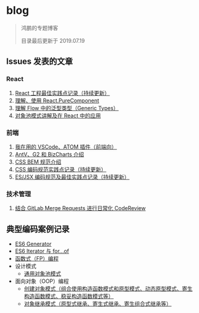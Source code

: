 # blog

> 鸿鹏的专题博客
>
> 目录最后更新于 2019.07.19

## Issues 发表的文章

### React

1. [React 工程最佳实践点记录（持续更新）](https://github.com/AnHongpeng/blog/issues/2)
2. [理解、使用 React.PureComponent](https://github.com/AnHongpeng/blog/issues/5)
3. [理解 Flow 中的泛型类型（Generic Types）](https://github.com/AnHongpeng/blog/issues/14)
4. [对象池模式讲解及在 React 中的应用](https://github.com/AnHongpeng/blog/issues/15)

### 前端

1. [我在用的 VSCode、ATOM 插件（前端向）](https://github.com/AnHongpeng/blog/issues/1)
2. [AntV、G2 和 BizCharts 介绍](https://github.com/AnHongpeng/blog/issues/4)
3. [CSS BEM 规范介绍](https://github.com/AnHongpeng/blog/issues/6)
4. [CSS 编码规范实践点记录（持续更新）](https://github.com/AnHongpeng/blog/issues/7)
5. [ES/JSX 编码规范及最佳实践点记录（持续更新）](https://github.com/AnHongpeng/blog/issues/10)

### 技术管理

1. [结合 GitLab Merge Requests 进行日常化 CodeReview](https://github.com/AnHongpeng/blog/issues/9)

## 典型编码案例记录

* [ES6 Generator](https://github.com/AnHongpeng/blog/tree/master/typicalCase/es6-generator)
* [ES6 Iterator 与 for...of](https://github.com/AnHongpeng/blog/tree/master/typicalCase/es6-iterator-and-for-of)
* [函数式（FP）编程](https://github.com/AnHongpeng/blog/blob/master/typicalCase/fp/01-fp.js)
* 设计模式
  * [通用对象池模式](https://github.com/AnHongpeng/blog/blob/master/typicalCase/design-patterns/object-pool-factory.js)
* 面向对象（OOP）编程
  * [创建对象模式（组合使用构造函数模式和原型模式、动态原型模式、寄生构造函数模式、稳妥构造函数模式等）](https://github.com/AnHongpeng/blog/blob/master/typicalCase/oop/01-createObject.js)
  * [对象继承模式（原型式继承、寄生式继承、寄生组合式继承等）](https://github.com/AnHongpeng/blog/blob/master/typicalCase/oop/02-inherit.js)
